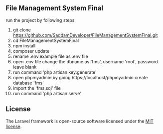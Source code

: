 ## File Management System Final

run the project by following steps
1. git clone https://github.com/SaddamDeveloper/FileManagementSystemFinal.git
2. cd FileManagementSystemFinal
3. npm install
4. composer update
5. rename .env.example file as .env file
6. open .env file change the dbname as 'fms', username 'root', password leave blank
7. run command 'php artisan key:generate'
8. open phpmyadmin by going https://localhost/phpmyadmin create database 'fms'
9. import the 'fms.sql' file
10. run command 'php artisan serve'




















## License

The Laravel framework is open-source software licensed under the [MIT license](https://opensource.org/licenses/MIT).
